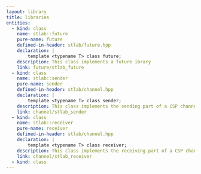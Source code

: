 ```yaml
---
layout: library
title: libraries
entities:
  - kind: class
    name: stlab::future
    pure-name: future
    defined-in-header: stlab/future.hpp
    declaration: |
        template <typename T> class future;
    description: This class implements a future ibrary
    link: future/stlab_future
  - kind: class
    name: stlab::sender
    pure-name: sender
    defined-in-header: stlab/channel.hpp
    declaration: |
        template <typename T> class sender;
    description: This class implements the sending part of a CSP channel
    link: channel/stlab_sender
  - kind: class
    name: stlab::receiver
    pure-name: receiver
    defined-in-header: stlab/channel.hpp
    declaration: |
        template <typename T> class receiver;
    description: This class implements the receiving part of a CSP channel
    link: channel/stlab_receiver
  - kind: class
---
```

